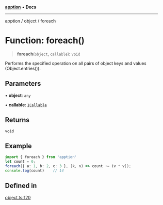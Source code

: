 [**apption**](../../README.md) • **Docs**

***

[apption](../../modules.md) / [object](../README.md) / foreach

# Function: foreach()

> **foreach**(`object`, `callable`): `void`

Performs the specified operation on all pairs of object keys and values (Object.entries()).

## Parameters

• **object**: `any`

• **callable**: [`ICallable`](../../action/interfaces/ICallable.md)

## Returns

`void`

## Example

```ts
import { foreach } from 'apption'
let count = 0;
foreach({ a: 1, b: 2, c: 3 }, (k, v) => count += (v * v));
console.log(count)    // 14
```

## Defined in

[object.ts:120](https://github.com/mksunny1/apption/blob/b06f059586e3c06c29fccfd5bd8250a5c5e800b1/src/object.ts#L120)
